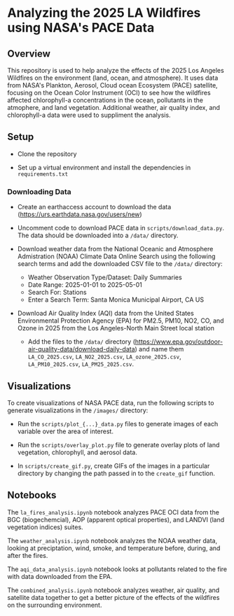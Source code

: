 # Analyzing the 2025 LA Wildfires using NASA's PACE Data

## Overview

This repository is used to help analyze the effects of the 2025 Los Angeles Wildfires on the environment (land, ocean, and atmosphere). It uses data from NASA's Plankton, Aerosol, Cloud ocean Ecosystem (PACE) satellite, focusing on the Ocean Color Instrument (OCI) to see how the wildfires affected chlorophyll-a concentrations in the ocean, pollutants in the atmophere, and land vegetation. Additional weather, air quality index, and chlorophyll-a data were used to suppliment the analysis.

## Setup

- Clone the repository

- Set up a virtual environment and install the dependencies in `requirements.txt`

### Downloading Data
- Create an earthaccess account to download the data (https://urs.earthdata.nasa.gov/users/new)

- Uncomment code to download PACE data in `scripts/download_data.py`. The data should be downloaded into a `/data/` directory.

- Download weather data from the National Oceanic and Atmosphere Admistration (NOAA) Climate Data Online Search using the following search terms and add the downloaded CSV file to the `/data/` directory:
    - Weather Observation Type/Dataset: Daily Summaries
    - Date Range: 2025-01-01 to 2025-05-01
    - Search For: Stations
    - Enter a Search Term: Santa Monica Municipal Airport, CA US
- Download Air Quality Index (AQI) data from the United States Environmental Protection Agency (EPA) for PM2.5, PM10, NO2, CO, and Ozone in 2025 from the Los Angeles-North Main Street local station
    - Add the files to the `/data/` directory (https://www.epa.gov/outdoor-air-quality-data/download-daily-data) and name them `LA_CO_2025.csv`, `LA_NO2_2025.csv`, `LA_ozone_2025.csv`, `LA_PM10_2025.csv`, `LA_PM25_2025.csv`.

## Visualizations

To create visualizations of NASA PACE data, run the following scripts to generate visualizations in the `/images/` directory:

- Run the `scripts/plot_{...}_data.py` files to generate images of each variable over the area of interest.

- Run the `scripts/overlay_plot.py` file to generate overlay plots of land vegetation, chlorophyll, and aerosol data.

- In `scripts/create_gif.py`, create GIFs of the images in a particular directory by changing the path passed in to the `create_gif` function.

## Notebooks

The `la_fires_analysis.ipynb` notebook analyzes PACE OCI data from the BGC (biogechemcial), AOP (apparent optical properties), and LANDVI (land vegetation indices) suites.

The `weather_analysis.ipynb` notebook analyzes the NOAA weather data, looking at preciptation, wind, smoke, and temperature before, during, and after the fires.

The `aqi_data_analysis.ipynb` notebook looks at pollutants related to the fire with data downloaded from the EPA.

The `combined_analysis.ipynb` notebook analyzes weather, air quality, and satellite data together to get a better picture of the effects of the wildfires on the surrounding environment.